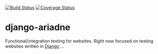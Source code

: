 [![Build Status](https://travis-ci.org/tricoder42/python-ariadne.svg)](https://travis-ci.org/tricoder42/python-ariadne)
[![Coverage Status](https://coveralls.io/repos/tricoder42/python-ariadne/badge.svg)](https://coveralls.io/r/tricoder42/python-ariadne)

django-ariadne
==============

Functional/integration testing for websites. Right now focused on testing
websites written in [Django](https://www.djangoproject.com) ...
